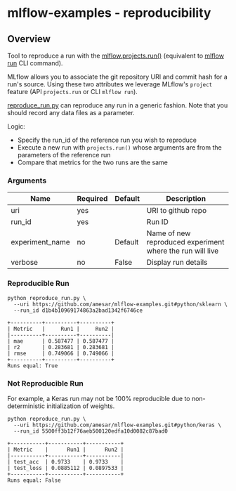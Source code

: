 # mlflow-examples - reproducibility

## Overview
Tool to reproduce a run with the [mlflow.projects.run()](https://mlflow.org/docs/latest/python_api/mlflow.projects.html#mlflow.projects.run) (equivalent to [mlflow run](https://mlflow.org/docs/latest/projects.html#running-projects) CLI command).

MLflow allows you to associate the git repository URI and commit hash for a run's source.
Using these two attributes we leverage MLflow's `project` feature (API `projects.run` or CLI `mlflow run`).

[reproduce_run.py](reproduce_run.py) can reproduce any run in a generic fashion. Note that you should record any data files as a parameter.

Logic:
* Specify the run_id of the reference run you wish to reproduce
* Execute a new run with `projects.run()` whose arguments are from the parameters of the reference run
* Compare that metrics for the two runs are the same

### Arguments

|Name | Required | Default | Description|
|---|---|---|---|
| uri | yes | | URI to github repo |
| run_id | yes | | Run ID  |
| experiment_name | no | Default | Name of new reproduced experiment where the run will live|
| verbose | no | False | Display run details  |

### Reproducible Run
```
python reproduce_run.py \
  --uri https://github.com/amesar/mlflow-examples.git#python/sklearn \
  --run_id d1b4b10969174863a2bad1342f6746ce 
```
```
+----------+----------+----------+
| Metric   |     Run1 |     Run2 |
|----------+----------+----------|
| mae      | 0.587477 | 0.587477 |
| r2       | 0.283681 | 0.283681 |
| rmse     | 0.749066 | 0.749066 |
+----------+----------+----------+
Runs equal: True
```

### Not Reproducible Run

For example, a Keras run may not be 100% reproducible due to non-deterministic initialization of weights.
```
python reproduce_run.py \
  --uri https://github.com/amesar/mlflow-examples.git#python/keras \
  --run_id 5500ff3b12f76aeb500120edfa10d0082c87bad0
```
```
+-----------+-----------+-----------+
| Metric    |      Run1 |      Run2 |
|-----------+-----------+-----------|
| test_acc  | 0.9733    | 0.9733    |
| test_loss | 0.0885112 | 0.0897533 |
+-----------+-----------+-----------+
Runs equal: False
```
